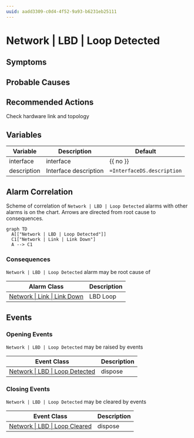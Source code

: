 ```yaml
---
uuid: aadd3309-c0d4-4f52-9a93-b6231eb25111
---
```

# Network | LBD | Loop Detected

## Symptoms

## Probable Causes

## Recommended Actions

Check hardware link and topology

## Variables

| Variable    | Description           | Default                    |
| ----------- | --------------------- | -------------------------- |
| interface   | interface             | {{ no }}                   |
| description | Interface description | `=InterfaceDS.description` |

## Alarm Correlation

Scheme of correlation of `Network | LBD | Loop Detected` alarms with other alarms is on the chart. 
Arrows are directed from root cause to consequences.

```mermaid
graph TD
  A[["Network | LBD | Loop Detected"]]
  C1["Network | Link | Link Down"]
  A --> C1
```

### Consequences
`Network | LBD | Loop Detected` alarm may be root cause of

| Alarm Class                                          | Description |
| ---------------------------------------------------- | ----------- |
| [Network \| Link \| Link Down](../link/link-down.md) | LBD Loop    |

## Events

### Opening Events
`Network | LBD | Loop Detected` may be raised by events

| Event Class                                                                                | Description |
| ------------------------------------------------------------------------------------------ | ----------- |
| [Network \| LBD \| Loop Detected](../event-classes-reference/network/lbd/loop-detected.md) | dispose     |

### Closing Events
`Network | LBD | Loop Detected` may be cleared by events

| Event Class                                                                              | Description |
| ---------------------------------------------------------------------------------------- | ----------- |
| [Network \| LBD \| Loop Cleared](../event-classes-reference/network/lbd/loop-cleared.md) | dispose     |
